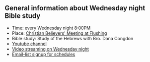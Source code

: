 ## General information about Wednesday night Bible study

* Time: every Wednesday night 8:00PM
* Place: 
    [Christian Believers' Meeting at Flushing](https://www.google.com/maps/place/Christian+Believers+Meeting/@40.7524083,-73.8137922,18z/data=!4m12!1m6!3m5!1s0x89c2603f33468b6d:0xe2592267e26adf67!2sChristian+Believers+Meeting!8m2!3d40.75226!4d-73.81273!3m4!1s0x89c2603f33468b6d:0xe2592267e26adf67!8m2!3d40.75226!4d-73.81273)
* Bible study: Study of the Hebrews with Bro. Dana Congdon
* [Youtube channel](https://www.youtube.com/watch?v=ybarWxXomX0&feature=youtu.be) 
* [Video streaming on Wednesday night](https://youtu.be/KlXKTDrKg80)
* [Email-list signup for schedules](https://goo.gl/forms/D87k7VBsuQMKpyJs2)





